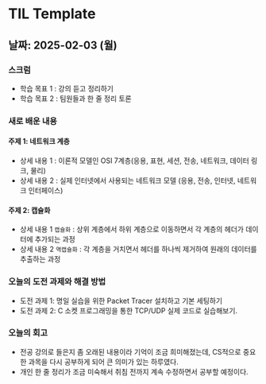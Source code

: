 # TIL Template

## 날짜: 2025-02-03 (월)

### 스크럼
- 학습 목표 1 : 강의 듣고 정리하기
- 학습 목표 2 : 팀원들과 한 줄 정리 토론

### 새로 배운 내용
#### 주제 1: 네트워크 계층
- 상세 내용 1 : 이론적 모델인 OSI 7계층(응용, 표현, 세션, 전송, 네트워크, 데이터 링크, 물리)
- 상세 내용 2 : 실제 인터넷에서 사용되는 네트워크 모델 (응용, 전송, 인터넷, 네트워크 인터페이스)

#### 주제 2: 캡슐화
- 상세 내용 1  `캡슐화` : 상위 계층에서 하위 계층으로 이동하면서 각 계층의 헤더가 데이터에 추가되는 과정
- 상세 내용 2  `역캡슐화` : 각 계층을 거치면서 헤더를 하나씩 제거하여 원래의 데이터를 추출하는 과정

### 오늘의 도전 과제와 해결 방법
- 도전 과제 1: 명일 실습을 위한 Packet Tracer 설치하고 기본 세팅하기
- 도전 과제 2: C 소켓 프로그래밍을 통한 TCP/UDP 실제 코드로 실습해보기.

### 오늘의 회고
- 전공 강의로 들은지 좀 오래된 내용이라 기억이 조금 희미해졌는데, CS적으로 중요한 과목을 다시 공부하게 되어 큰 의미가 있는 하루였다. 
- 개인 한 줄 정리가 조금 미숙해서 취침 전까지 계속 수정하면서 공부할 예정이다.
